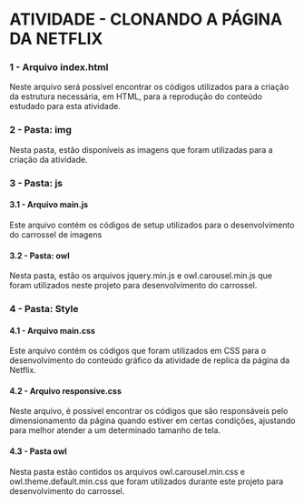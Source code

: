 <h1>
    ATIVIDADE - CLONANDO A PÁGINA DA NETFLIX
</h1>

<h3>
    1 - Arquivo index.html
</h3>

Neste arquivo será possível encontrar os códigos utilizados para a criação da estrutura necessária, em HTML, para a reprodução do conteúdo estudado para esta atividade.

<h3>
    2 - Pasta: img
</h3>

Nesta pasta, estão disponíveis as imagens que foram utilizadas para a criação da atividade.

<h3>
    3 - Pasta: js
</h3>

<h4>
   		 3.1 - Arquivo main.js
</h4>

Este arquivo contém os códigos de setup utilizados para o desenvolvimento do carrossel de imagens

<h4>
    3.2 - Pasta: owl
</h4>

Nesta pasta, estão os arquivos jquery.min.js e owl.carousel.min.js que foram utilizados neste projeto para desenvolvimento do carrossel.



<h3>
    4 - Pasta: Style
</h3>

<h4>
    4.1 - Arquivo main.css
</h4>

Este arquivo contém os códigos que foram utilizados em CSS para o desenvolvimento do conteúdo gráfico da atividade de replica da página da Netflix.

<h4>
    4.2 - Arquivo responsive.css
</h4>

Neste arquivo, é possível encontrar os códigos que são responsáveis pelo dimensionamento da página quando estiver em certas condições, ajustando para melhor atender a um determinado tamanho de tela.

<h4>
    4.3 - Pasta owl
</h4>

Nesta pasta estão contidos os arquivos owl.carousel.min.css e owl.theme.default.min.css que foram utilizados durante este projeto para desenvolvimento do carrossel.
